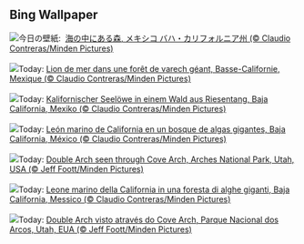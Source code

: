 ## Bing Wallpaper
![](https://www.bing.com/th?id=OHR.KelpForest_JA-JP2433405735_UHD.jpg&w=1000)今日の壁紙: &nbsp;[海の中にある森, メキシコ バハ・カリフォルニア州  (© Claudio Contreras/Minden Pictures)](https://www.bing.com/th?id=OHR.KelpForest_JA-JP2433405735_UHD.jpg)
<br><br/>
![](https://www.bing.com/th?id=OHR.KelpForest_FR-FR8537337820_UHD.jpg&w=1000)Today: [Lion de mer dans une forêt de varech géant, Basse-Californie, Mexique (© Claudio Contreras/Minden Pictures)](https://www.bing.com/th?id=OHR.KelpForest_FR-FR8537337820_UHD.jpg)
<br><br/>
![](https://www.bing.com/th?id=OHR.KelpForest_DE-DE3474015808_UHD.jpg&w=1000)Today: [Kalifornischer Seelöwe in einem Wald aus Riesentang, Baja California, Mexiko (© Claudio Contreras/Minden Pictures)](https://www.bing.com/th?id=OHR.KelpForest_DE-DE3474015808_UHD.jpg)
<br><br/>
![](https://www.bing.com/th?id=OHR.KelpForest_ES-ES2956713930_UHD.jpg&w=1000)Today: [León marino de California en un bosque de algas gigantes, Baja California, México (© Claudio Contreras/Minden Pictures)](https://www.bing.com/th?id=OHR.KelpForest_ES-ES2956713930_UHD.jpg)
<br><br/>
![](https://www.bing.com/th?id=OHR.CoveArch_EN-GB6800987516_UHD.jpg&w=1000)Today: [Double Arch seen through Cove Arch, Arches National Park, Utah, USA (© Jeff Foott/Minden Pictures)](https://www.bing.com/th?id=OHR.CoveArch_EN-GB6800987516_UHD.jpg)
<br><br/>
![](https://www.bing.com/th?id=OHR.KelpForest_IT-IT5815466592_UHD.jpg&w=1000)Today: [Leone marino della California in una foresta di alghe giganti, Baja California, Messico (© Claudio Contreras/Minden Pictures)](https://www.bing.com/th?id=OHR.KelpForest_IT-IT5815466592_UHD.jpg)
<br><br/>
![](https://www.bing.com/th?id=OHR.CoveArch_PT-BR3365210428_UHD.jpg&w=1000)Today: [Double Arch visto através do Cove Arch, Parque Nacional dos Arcos, Utah, EUA (© Jeff Foott/Minden Pictures)](https://www.bing.com/th?id=OHR.CoveArch_PT-BR3365210428_UHD.jpg)
<br><br/>
